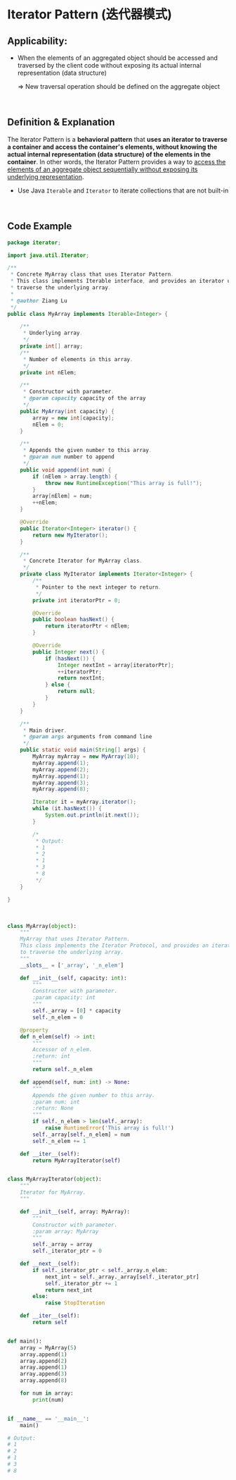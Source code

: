 # Iterator Pattern (迭代器模式)

## Applicability:

* When the elements of an aggregated object should be accessed and traversed by the client code without exposing its actual internal representation (data structure)

  => New traversal operation should be defined on the aggregate object

<br>

## Definition & Explanation

The Iterator Pattern is a **behavioral pattern** that **uses an iterator to traverse a container and access the container's elements, without knowing the actual internal representation (data structure) of the elements in the container**. In other words, the Iterator Pattern provides a way to <u>access the elements of an aggregate object sequentially without exposing its underlying representation</u>.

* Use Java `Iterable` and `Iterator` to iterate collections that are not built-in

<br>

## Code Example

```java
package iterator;

import java.util.Iterator;

/**
 * Concrete MyArray class that uses Iterator Pattern.
 * This class implements Iterable interface, and provides an iterator used to
 * traverse the underlying array.
 *
 * @author Ziang Lu
 */
public class MyArray implements Iterable<Integer> {

    /**
     * Underlying array.
     */
    private int[] array;
    /**
     * Number of elements in this array.
     */
    private int nElem;

    /**
     * Constructor with parameter.
     * @param capacity capacity of the array
     */
    public MyArray(int capacity) {
        array = new int[capacity];
        nElem = 0;
    }

    /**
     * Appends the given number to this array.
     * @param num number to append
     */
    public void append(int num) {
        if (nElem > array.length) {
            throw new RuntimeException("This array is full!");
        }
        array[nElem] = num;
        ++nElem;
    }

    @Override
    public Iterator<Integer> iterator() {
        return new MyIterator();
    }

    /**
     * Concrete Iterator for MyArray class.
     */
    private class MyIterator implements Iterator<Integer> {
        /**
         * Pointer to the next integer to return.
         */
        private int iteratorPtr = 0;

        @Override
        public boolean hasNext() {
            return iteratorPtr < nElem;
        }

        @Override
        public Integer next() {
            if (hasNext()) {
                Integer nextInt = array[iteratorPtr];
                ++iteratorPtr;
                return nextInt;
            } else {
                return null;
            }
        }
    }

    /**
     * Main driver.
     * @param args arguments from command line
     */
    public static void main(String[] args) {
        MyArray myArray = new MyArray(10);
        myArray.append(1);
        myArray.append(2);
        myArray.append(1);
        myArray.append(3);
        myArray.append(8);

        Iterator it = myArray.iterator();
        while (it.hasNext()) {
            System.out.println(it.next());
        }

        /*
         * Output:
         * 1
         * 2
         * 1
         * 3
         * 8
         */
    }

}

```

<br>

```python
class MyArray(object):
    """
    MyArray that uses Iterator Pattern.
    This class implements the Iterator Protocol, and provides an iterator used
    to traverse the underlying array.
    """
    __slots__ = ['_array', '_n_elem']

    def __init__(self, capacity: int):
        """
        Constructor with parameter.
        :param capacity: int
        """
        self._array = [0] * capacity
        self._n_elem = 0

    @property
    def n_elem(self) -> int:
        """
        Accessor of n_elem.
        :return: int
        """
        return self._n_elem

    def append(self, num: int) -> None:
        """
        Appends the given number to this array.
        :param num: int
        :return: None
        """
        if self._n_elem > len(self._array):
            raise RuntimeError('This array is full!')
        self._array[self._n_elem] = num
        self._n_elem += 1

    def __iter__(self):
        return MyArrayIterator(self)


class MyArrayIterator(object):
    """
    Iterator for MyArray.
    """

    def __init__(self, array: MyArray):
        """
        Constructor with parameter.
        :param array: MyArray
        """
        self._array = array
        self._iterator_ptr = 0

    def __next__(self):
        if self._iterator_ptr < self._array.n_elem:
            next_int = self._array._array[self._iterator_ptr]
            self._iterator_ptr += 1
            return next_int
        else:
            raise StopIteration

    def __iter__(self):
        return self


def main():
    array = MyArray(5)
    array.append(1)
    array.append(2)
    array.append(1)
    array.append(3)
    array.append(8)

    for num in array:
        print(num)


if __name__ == '__main__':
    main()

# Output:
# 1
# 2
# 1
# 3
# 8

```


